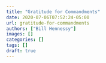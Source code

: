 ```yaml
---
title: "Gratitude for Commandments"
date: 2020-07-06T07:52:24-05:00
url: gratitude-for-commandments
authors: ["Bill Hennessy"]
images: []
categories: []
tags: []
draft: true
---
```

